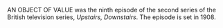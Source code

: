 AN OBJECT OF VALUE was the ninth episode of the second series of the British television series, _Upstairs, Downstairs_. The episode is set in 1908.
